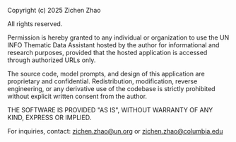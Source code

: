 Copyright (c) 2025 Zichen Zhao

All rights reserved.

Permission is hereby granted to any individual or organization to use the UN INFO Thematic Data Assistant hosted by the author for informational and research purposes, provided that the hosted application is accessed through authorized URLs only.

The source code, model prompts, and design of this application are proprietary and confidential. Redistribution, modification, reverse engineering, or any derivative use of the codebase is strictly prohibited without explicit written consent from the author.

THE SOFTWARE IS PROVIDED "AS IS", WITHOUT WARRANTY OF ANY KIND, EXPRESS OR IMPLIED.

For inquiries, contact: zichen.zhao@un.org or zichen.zhao@columbia.edu
